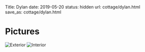 Title: Dylan
date: 2019-05-20
status: hidden
url: cottage/dylan.html
save_as: cottage/dylan.html

Pictures
========

![Exterior]({static}/images/dylan/1.JPG)
![Interior]({static}/images/dylan/2.JPG)

